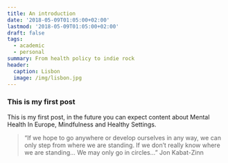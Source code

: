 ```yaml
---
title: An introduction
date: '2018-05-09T01:05:00+02:00'
lastmod: '2018-05-09T01:05:00+02:00'
draft: false
tags:
  - academic
  - personal
summary: From health policy to indie rock
header:
  caption: Lisbon
  image: /img/lisbon.jpg
---
```

### This is my first post 

This is my first post, in the future you can expect content about Mental Health In Europe, Mindfulness and Healthy Settings.

> “If we hope to go anywhere or develop ourselves in any way, we can only step from where we are standing. If we don’t really know where we are standing… We may only go in circles…” Jon Kabat-Zinn



